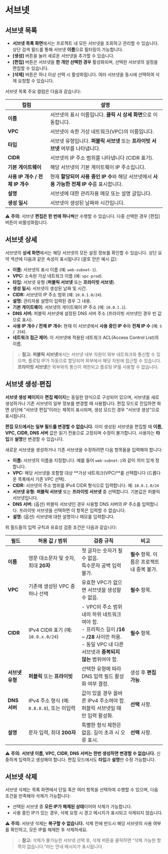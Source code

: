 # 서브넷

## 서브넷 목록
- **서브넷 목록 화면**에서는 프로젝트 내 모든 서브넷을 조회하고 관리할 수 있습니다. 상단 검색 필드를 통해 서브넷 **이름**으로 필터링이 가능합니다.
- **[생성]** 버튼을 눌러 새로운 서브넷을 추가할 수 있습니다.
- **[편집]** 버튼은 서브넷을 **한 개만 선택한 경우** 활성화되며, 선택한 서브넷의 설정을 편집할 수 있습니다.
- **[삭제]** 버튼은 하나 이상 선택 시 활성화됩니다. 여러 서브넷을 동시에 선택하여 삭제 요청할 수 있습니다.

서브넷 목록 주요 컬럼은 다음과 같습니다:

| 컬럼                           | 설명                                                                 |
| ------------------------------ | -------------------------------------------------------------------- |
| **이름**                       | 서브넷의 표시 이름입니다. **클릭 시 상세 화면**으로 이동합니다.      |
| **VPC**                        | 서브넷이 속한 가상 네트워크(VPC)의 이름입니다.                      |
| **타입**                       | 서브넷 유형입니다. **퍼블릭 서브넷** 또는 **프라이빗 서브넷** 여부를 나타냅니다. |
| **CIDR**                       | 서브넷의 IP 주소 범위를 나타냅니다 (CIDR 표기).                     |
| **기본 게이트웨이**            | 해당 서브넷의 기본 게이트웨이 IP 주소입니다.                        |
| **사용 IP 개수 / 전체 IP 개수** | 현재 **할당되어 사용 중인 IP 수**와 해당 서브넷에서 **사용 가능한 전체 IP 수**를 표시합니다. |
| **설명**                       | 서브넷에 대한 관리자용 메모 또는 설명 글입니다.                    |
| **생성 일시**                  | 서브넷이 생성된 날짜와 시간입니다.                                  |

⚠️ **주의:** 서브넷 **편집은 한 번에 하나씩**만 수행할 수 있습니다. 다중 선택한 경우 [편집] 버튼이 비활성화됩니다.

## 서브넷 상세 
서브넷의 **상세 화면**에서는 해당 서브넷의 모든 설정 정보를 확인할 수 있습니다. 상단 요약 섹션에 다음과 같은 속성이 표시됩니다 (괄호 안은 예시 값):

- **이름:** 서브넷의 표시 이름 (예: `web-subnet-1`).
- **VPC:** 소속된 가상 네트워크 이름 (예: `vpc-prod`).
- **타입:** 서브넷 유형 (**퍼블릭 서브넷** 또는 **프라이빗 서브넷**).
- **생성 일시:** 서브넷이 생성된 날짜 및 시간.
- **CIDR:** 서브넷의 IP 주소 범위 (예: `10.0.1.0/24`).
- **설명:** 관리자용 설명이 입력된 경우 그 내용.
- **기본 게이트웨이:** 서브넷의 게이트웨이 IP 주소 (예: `10.0.1.1`).
- **DNS 서버:** 퍼블릭 서브넷에 설정된 DNS 서버 주소 (프라이빗 서브넷인 경우 빈 값으로 표시).
- **사용 IP 개수 / 전체 IP 개수:** 현재 이 서브넷에서 **사용 중인 IP 수**와 **전체 IP 수** (예: `5 / 256`).
- **네트워크 접근 제어:** 이 서브넷에 적용된 네트워크 ACL(Access Control List)의 이름.  

> 💡 **참고:** **퍼블릭 서브넷**에서는 서브넷 내부 자원이 외부 네트워크와 통신할 수 있으며, 플로팅 IP가 자동으로 할당되어 외부에서 해당 자원에 접근할 수 있습니다. **프라이빗 서브넷**은 외부와의 통신이 제한되고 플로팅 IP를 사용할 수 없습니다.

## 서브넷 생성·편집
**서브넷 생성 페이지**와 **편집 페이지**는 동일한 양식으로 구성되어 있으며, 서브넷을 새로 생성하거나 기존 서브넷의 일부 정보를 변경할 때 사용합니다. 편집 모드로 진입하면 화면 상단에 “서브넷 편집”이라는 제목이 표시되며, 생성 모드인 경우 “서브넷 생성”으로 표시됩니다.

**편집 모드에서는 일부 필드를 변경할 수 없습니다.** 이미 생성된 서브넷을 편집할 때 **이름, VPC, CIDR, DNS 서버** 값은 읽기 전용으로 고정되며 수정이 불가합니다. 사용자는 **타입**과 **설명**만 변경할 수 있습니다.

새로운 서브넷을 생성하거나 기존 서브넷을 수정하려면 다음 항목들을 입력해야 합니다:

- **이름:** 서브넷의 이름을 지정합니다. 예를 들어 `web-subnet-1`와 같이 의미 있게 정합니다.
- **VPC:** 해당 서브넷을 포함할 대상 **가상 네트워크(VPC)**를 선택합니다 (드롭다운 목록에서 기존 VPC 선택).
- **CIDR:** 서브넷의 주소 범위를 IPv4 CIDR 형식으로 입력합니다. 예: `10.0.1.0/24`
- **서브넷 유형:** **퍼블릭 서브넷** 또는 **프라이빗 서브넷** 중 선택합니다. 기본값은 퍼블릭 서브넷입니다.
- **DNS 서버:** (옵션) 퍼블릭 서브넷인 경우 사용할 DNS 서버의 IP 주소를 입력합니다. 프라이빗 서브넷을 선택하면 이 항목은 입력할 수 없습니다.
- **설명:** (옵션) 서브넷에 대한 설명이나 메모를 입력합니다.

위 필드들의 입력 규칙과 유효성 검증 조건은 다음과 같습니다:

| **필드**      | **허용 값 / 범위**                           | **검증 규칙**                                               | **비고**             |
| ------------- | ------------------------------------------- | ----------------------------------------------------------- | -------------------- |
| **이름**      | 영문 대소문자 및 숫자, 최대 **20자**         | 첫 글자는 숫자가 될 수 없음.<br/>특수문자 공백 입력 불가.   | **필수** 항목. 이름은 프로젝트 내 중복 불가. |
| **VPC**       | 기존에 생성된 VPC 중 하나 선택               | 유효한 VPC가 없으면 서브넷을 생성할 수 없음.                | **필수** 항목.       |
| **CIDR**      | IPv4 CIDR 표기 (예: `10.0.x.0/24`)           | - VPC의 주소 범위 내의 하위 네트워크여야 함.<br/>- 프리픽스 길이 **/16** ~ **/28** 사이만 허용.<br/>- 동일 VPC 내 다른 서브넷과 **중복되지 않는** 범위여야 함. | **필수** 항목.       |
| **서브넷 유형** | **퍼블릭** 또는 **프라이빗**                | 선택한 유형에 따라 DNS 입력 필드 활성화 여부 결정.         | 생성 후 **편집 가능**. |
| **DNS 서버**  | IPv4 주소 형식 (예: `8.8.8.8`), 또는 미입력   | 값이 있을 경우 올바른 IPv4 주소여야 함.<br/>퍼블릭 서브넷일 때만 입력 활성화. | **선택** 사항.       |
| **설명**      | 문자 입력, 최대 **200자**                   | 특별한 형식 제한은 없음. 길이 초과 시 오류 표시.           | **선택** 사항.       |

⚠️ **주의:** **서브넷 이름, VPC, CIDR, DNS 서버는 한번 생성하면 변경할 수 없습니다.** 신중하게 입력하고 생성해야 합니다. 편집 모드에서도 **타입**과 **설명**만 수정 가능합니다.

## 서브넷 삭제
서브넷 삭제는 목록 화면에서 단일 혹은 여러 항목을 선택하여 수행할 수 있으며, 다음 조건을 만족해야 삭제가 가능합니다:

- 선택된 서브넷 중 **모든 IP가 해제된 상태**이어야 삭제가 가능합니다.
- 사용 중인 IP가 있는 경우, 삭제 요청 시 경고 메시지가 표시되고 삭제되지 않습니다.

⚠️ **주의:** 서브넷 삭제는 **복구할 수 없습니다.** 삭제 전에 반드시 해당 서브넷의 사용 여부를 확인하고, 모든 IP를 해제한 후 삭제하세요.

> 💡 **참고:** 삭제가 불가능한 서브넷 선택 후, 삭제 버튼을 클릭하면 “삭제 가능한 항목이 없습니다.”라는 안내 메시지가 표시됩니다.
